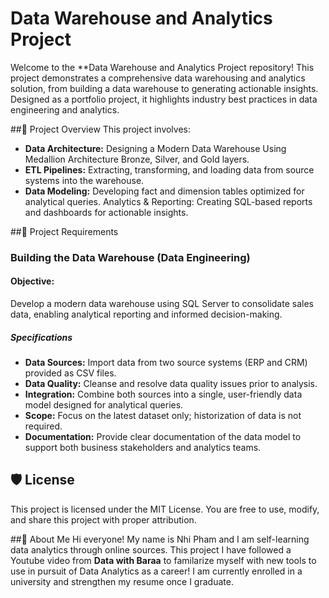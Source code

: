 # Data Warehouse and Analytics Project

Welcome to the **Data Warehouse and Analytics Project repository!
This project demonstrates a comprehensive data warehousing and analytics solution, from building a data warehouse to generating actionable insights. Designed as a portfolio project, it highlights industry best practices in data engineering and analytics.

##📖 Project Overview
This project involves:
- **Data Architecture:** Designing a Modern Data Warehouse Using Medallion Architecture Bronze, Silver, and Gold layers.
- **ETL Pipelines:** Extracting, transforming, and loading data from source systems into the warehouse.
- **Data Modeling:** Developing fact and dimension tables optimized for analytical queries.
Analytics & Reporting: Creating SQL-based reports and dashboards for actionable insights.

##🚀 Project Requirements
### Building the Data Warehouse (Data Engineering)

#### Objective:
Develop a modern data warehouse using SQL Server to consolidate sales data, enabling analytical reporting and informed decision-making.

##### Specifications
- **Data Sources:** Import data from two source systems (ERP and CRM) provided as CSV files.
- **Data Quality:** Cleanse and resolve data quality issues prior to analysis.
- **Integration:** Combine both sources into a single, user-friendly data model designed for analytical queries.
- **Scope:** Focus on the latest dataset only; historization of data is not required.
- **Documentation:** Provide clear documentation of the data model to support both business stakeholders and analytics teams.

## 🛡️ License
This project is licensed under the MIT License. You are free to use, modify, and share this project with proper attribution.

##🌟 About Me
Hi everyone! My name is Nhi Pham and I am self-learning data analytics through online sources. This project I have followed a Youtube video from **Data with Baraa** to familarize myself with new tools to use in pursuit of Data Analytics as a career! I am currently enrolled in a university and strengthen my resume once I graduate. 
